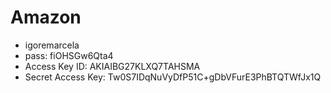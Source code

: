 # Amazon

- igoremarcela
- pass: fiOHSGw6Qta4
- Access Key ID: AKIAIBG27KLXQ7TAHSMA
- Secret Access Key:  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
